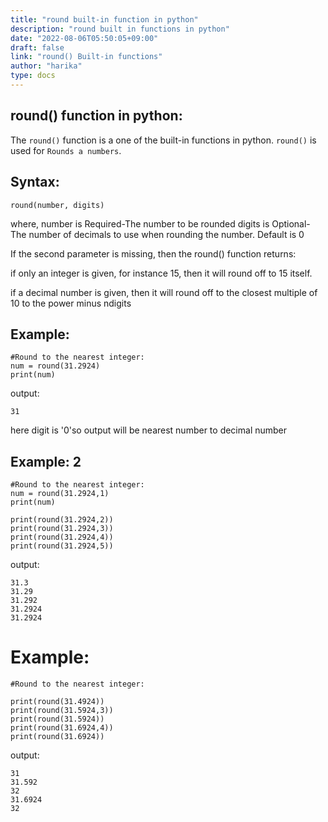 ```yaml
---
title: "round built-in function in python"
description: "round built in functions in python"
date: "2022-08-06T05:50:05+09:00"
draft: false
link: "round() Built-in functions"
author: "harika"
type: docs
---
```


## round() function in python:
The `round()` function is a one of the built-in functions in python.
`round()` is used for `Rounds a numbers`.


## Syntax:
```
round(number, digits)
```
where,
number is Required-The number to be rounded
digits is Optional-The number of decimals to use when rounding the number. Default is 0

If the second parameter is missing, then the round() function returns: 

if only an integer is given, for instance 15, then it will round off to 15 itself.

if a decimal number is given, then it will round off to the closest multiple of 10 to the power minus ndigits


## Example:
```
#Round to the nearest integer:
num = round(31.2924)
print(num) 
```
output:
```
31
```
here digit is '0'so output will be nearest number to decimal number 

## Example: 2
```
#Round to the nearest integer:
num = round(31.2924,1)
print(num) 

print(round(31.2924,2))
print(round(31.2924,3))
print(round(31.2924,4))
print(round(31.2924,5))
```
output:
```
31.3
31.29
31.292
31.2924
31.2924
```
# Example:
```
#Round to the nearest integer:

print(round(31.4924))
print(round(31.5924,3))
print(round(31.5924))
print(round(31.6924,4))
print(round(31.6924))
```
output:
```
31
31.592
32
31.6924
32
```

